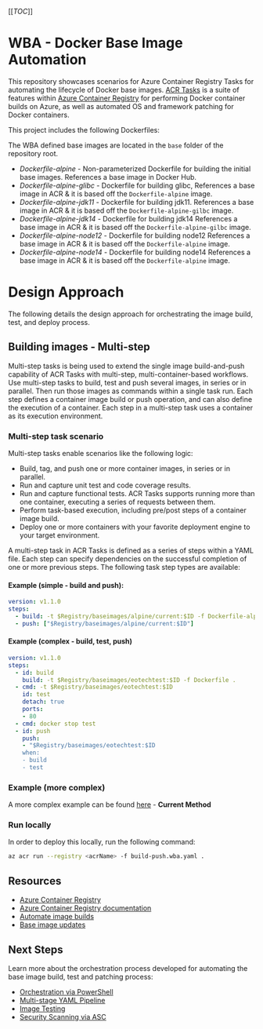 [[_TOC_]]

# WBA - Docker Base Image Automation

This repository showcases scenarios for Azure Container Registry Tasks for automating the lifecycle of Docker base images. [ACR Tasks](https://docs.microsoft.com/azure/container-registry/container-registry-tasks-overview) is a suite of features within [Azure Container Registry](https://azure.microsoft.com/services/container-registry/) for performing Docker container builds on Azure, as well as automated OS and framework patching for Docker containers.

This project includes the following Dockerfiles:

The WBA defined base images are located in the `base` folder of the repository root.

- _Dockerfile-alpine_ - Non-parameterized Dockerfile for building the initial base images. References a base image in Docker Hub.
- _Dockerfile-alpine-glibc_ - Dockerfile for building glibc, References a base image in ACR & it is based off the `Dockerfile-alpine` image.
- _Dockerfile-alpine-jdk11_ - Dockerfile for building jdk11. References a base image in ACR & it is based off the `Dockerfile-alpine-gilbc` image.
- _Dockerfile-alpine-jdk14_ - Dockerfile for building jdk14 References a base image in ACR & it is based off the `Dockerfile-alpine-gilbc` image.
- _Dockerfile-alpine-node12_ - Dockerfile for building node12 References a base image in ACR & it is based off the `Dockerfile-alpine` image.
- _Dockerfile-alpine-node14_ - Dockerfile for building node14 References a base image in ACR & it is based off the `Dockerfile-alpine` image.

# Design Approach

The following details the design approach for orchestrating the image build, test, and deploy process.

## Building images - Multi-step

Multi-step tasks is being used to extend the single image build-and-push capability of ACR Tasks with multi-step, multi-container-based workflows. Use multi-step tasks to build, test and push several images, in series or in parallel. Then run those images as commands within a single task run. Each step defines a container image build or push operation, and can also define the execution of a container. Each step in a multi-step task uses a container as its execution environment.

### Multi-step task scenario

Multi-step tasks enable scenarios like the following logic:

- Build, tag, and push one or more container images, in series or in parallel.
- Run and capture unit test and code coverage results.
- Run and capture functional tests. ACR Tasks supports running more than one container, executing a series of requests between them.
- Perform task-based execution, including pre/post steps of a container image build.
- Deploy one or more containers with your favorite deployment engine to your target environment.

A multi-step task in ACR Tasks is defined as a series of steps within a YAML file. Each step can specify dependencies on the successful completion of one or more previous steps. The following task step types are available:

#### Example (simple - build and push):

```yaml
version: v1.1.0
steps:
  - build: -t $Registry/baseimages/alpine/current:$ID -f Dockerfile-alpine .
  - push: ["$Registry/baseimages/alpine/current:$ID"]
```

#### Example (complex - build, test, push)

```yaml
version: v1.1.0
steps:
  - id: build
    build: -t $Registry/baseimages/eotechtest:$ID -f Dockerfile .
  - cmd: -t $Registry/baseimages/eotechtest:$ID
    id: test
    detach: true
    ports:
    - 80
  - cmd: docker stop test
  - id: push
    push:
    - "$Registry/baseimages/eotechtest:$ID
    when:
    - build
    - test
```

### Example (more complex)

A more complex example can be found [here](build-push.wba.yml) - **Current Method**

### Run locally

In order to deploy this locally, run the following command:

```bash
az acr run --registry <acrName> -f build-push.wba.yaml .
```

## Resources

- [Azure Container Registry](https://azure.microsoft.com/services/container-registry/)
- [Azure Container Registry documentation](https://docs.microsoft.com/azure/container-registry/)
- [Automate image builds](https://docs.microsoft.com/en-us/azure/container-registry/container-registry-tutorial-build-task)
- [Base image updates](https://docs.microsoft.com/en-us/azure/container-registry/container-registry-tutorial-base-image-update)

<!-- LINKS - External -->

[build-quick]: https://docs.microsoft.com/azure/container-registry/container-registry-tutorial-quick-build
[build-task]: https://docs.microsoft.com/azure/container-registry/container-registry-tutorial-build-task
[build-base]: https://docs.microsoft.com/azure/container-registry/container-registry-tutorial-base-image-update

## Next Steps

Learn more about the orchestration process developed for automating the base image build, test and patching process:

- [Orchestration via PowerShell](.docs\01_Orchestration.md)
- [Multi-stage YAML Pipeline](.docs\02_ADOPipelineDesign.md)
- [Image Testing](.docs\03_Testing.md)
- [Security Scanning via ASC](.docs\04_ImgeScanning.md)
